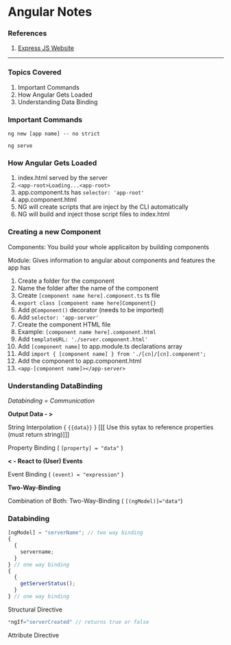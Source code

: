 # Angular Notes

### References

1. [Express JS Website](https://expressjs.com/)

---

### Topics Covered

1. Important Commands
2. How Angular Gets Loaded
3. Understanding Data Binding

### Important Commands

```
ng new [app name] -- no strict
```

```
ng serve
```

### How Angular Gets Loaded

1. index.html served by the server
2. `<app-root>Loading...<app-root>`
3. app.component.ts has `selector: 'app-root'`
4. app.component.html
5. NG will create scripts that are inject by the CLI automatically
6. NG will build and inject those script files to index.html

### Creating a new Component

Components: You build your whole applicaiton by building components

Module: Gives information to angular about components and features the app has

1. Create a folder for the component
2. Name the folder after the name of the component
3. Create `[component name here].component.ts` ts file
4. `export class [component name here]Component{}`
5. Add `@Component()` decorator (needs to be imported)
6. Add `selector: 'app-server'`
7. Create the component HTML file
8. Example: `[component name here].component.html`
9. Add `templateURL: './server.component.html'`
10. Add `[component name]` to app.module.ts declarations array
11. Add `import { [component name] } from './[cn]/[cn].component';`
12. Add the component to app.component.html
13. `<app-[component name]></app-server>`

### Understanding DataBinding

_Databinding = Communication_

**Output Data - >**

String Interpolation { `{{data}}` } [[[ Use this sytax to reference properties (must return string)]]]

Property Binding ( `[property] = "data"` )

**< - React to (User) Events**

Event Binding ( `(event) = "expression"` )

**Two-Way-Binding**

Combination of Both: Two-Way-Binding ( `[(ngModel)]="data"`)

### Databinding

```javascript
[ngModel] = "serverName"; // two way binding
{
  {
    servername;
  }
} // one way binding
{
  {
    getServerStatus();
  }
} // one way binding
```

Structural Directive

```javascript
*ngIf="serverCreated" // returns true or false
```

Attribute Directive

```javascript

```
